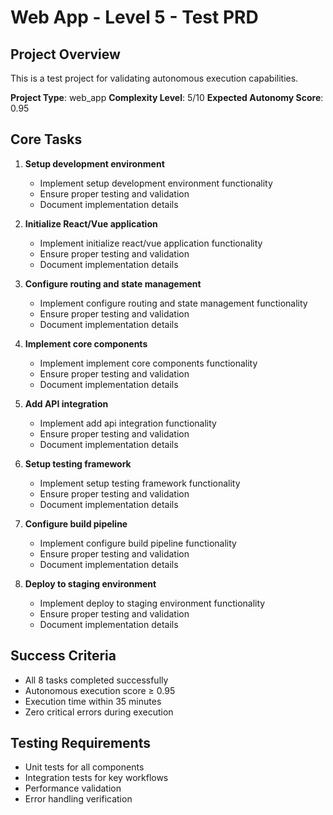 # Web App - Level 5 - Test PRD

## Project Overview

This is a test project for validating autonomous execution capabilities.

**Project Type**: web_app
**Complexity Level**: 5/10
**Expected Autonomy Score**: 0.95

## Core Tasks

1. **Setup development environment**
   - Implement setup development environment functionality
   - Ensure proper testing and validation
   - Document implementation details

2. **Initialize React/Vue application**
   - Implement initialize react/vue application functionality
   - Ensure proper testing and validation
   - Document implementation details

3. **Configure routing and state management**
   - Implement configure routing and state management functionality
   - Ensure proper testing and validation
   - Document implementation details

4. **Implement core components**
   - Implement implement core components functionality
   - Ensure proper testing and validation
   - Document implementation details

5. **Add API integration**
   - Implement add api integration functionality
   - Ensure proper testing and validation
   - Document implementation details

6. **Setup testing framework**
   - Implement setup testing framework functionality
   - Ensure proper testing and validation
   - Document implementation details

7. **Configure build pipeline**
   - Implement configure build pipeline functionality
   - Ensure proper testing and validation
   - Document implementation details

8. **Deploy to staging environment**
   - Implement deploy to staging environment functionality
   - Ensure proper testing and validation
   - Document implementation details



## Success Criteria

- All 8 tasks completed successfully
- Autonomous execution score ≥ 0.95
- Execution time within 35 minutes
- Zero critical errors during execution

## Testing Requirements

- Unit tests for all components
- Integration tests for key workflows
- Performance validation
- Error handling verification
